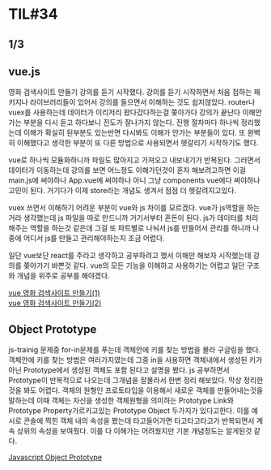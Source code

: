 # TIL#34
## 1/3

## vue.js
영화 검색사이트 만들기 강의를 듣기 시작했다. 강의를 듣기 시작하면서
처음 접하는 패키지나 라이브러리들이 있어서 강의를 들으면서 이해하는 것도 쉽지않았다. router나 vuex를 사용하는데 데이터가 이리저리 왔다갔다하는걸 쫒아가다 강의가 끝난다 이해안가는 부분을 다시 듣고 하다보니 진도가 잘나가지 않는다. 진행 절차마다 하나씩 정리했는데 이해가 확실히 된부분도 있는반면 다시봐도 이해가 안가는 부분들이 있다. 또 완벽히 이해했다고 생각한 부분이 또 다른 방법으로 사용되면서 헷갈리기 시작하기도 했다. 

 vue로 하나씩 모듈화하니까 파일도 많아지고 가져오고 내보내기가 반복된다. 그러면서 데이터가 이동하는데 강의를 보면 어느정도 이해가던것이 혼자 해보려고하면 이걸 main.js에 써야하나 App.vue에 써야하나 아니 그냥 components vue에다 써야하나 고민이 된다. 거기다가 이제 store라는 개념도 생겨서 점점 더 헷갈려지고있다.

 vuex 쓰면서 이해하기 어려운 부분이 vue와 js 차이를 모르겠다. vue가 js역할을 하는 거라 생각했는데 js 파일을 따로 만드니까 거기서부터 혼돈이  된다. js가 데이터를 처리 해주는 역할을 하는것 같은데 그걸 또 파트별로 나눠서 js를 만들어서 관리를 하니까 나중에 어디서 js를 만들고 관리해야하는지 조금 어렵다.

 일단 vue보단 react를 주라고 생각하고 공부하려고 했서 이해만 해보자 시작했는데 강의를 쫒아가기 바쁜것 같다. vue의 모든 기능을 이해하고 사용하기는 어렵고 일단 구조와 개념을 위주로 공부를 해야겠다. 

 [vue 영화 검색사이트 만들기(1)](https://github.com/mrlee323/TIL/blob/main/Vue/vue_movie-project.md)  
[vue 영화 검색사이트 만들기(2)](https://github.com/mrlee323/TIL/blob/main/Vue/vue_movie-project2.md)

  ## Object Prototype
  js-trainig 문제중 for-in문제를 푸는데 객체안에 키를 찾는 방법을 몰라 구글링을 했다. 객체안에 키를 찾는 방법은 여러가지였는데 그중 in을 사용하면 객체내에서 생성된 키가아닌 Prototype에서 생성된 객체도 포함 된다고 설명을 봤다. js 공부하면서 Prototype이 반복적으로 나오는데 그개념을 잘몰라서 한번 정리 해보았다. 막상 정리한것을 봐도 어렵다. 객체의 원형인 프로토타입을 이용해서 새로운 객체를 만들어내는것을 말하는데 이때 객체는 자신을 생성한 객체원형을 의미하는 Prototype Link와  Prototype Property가르키고있는 Prototype Object 두가지가 있다고한다. 이를 예시로 콘솔에 찍힌 객체 내의 속성을 봤는데 타고들어가면 타고타고타고가 반복되면서 계속 상위의 속성을 보여줬다. 이를  다 이해가는 어려웠지만 기본 개념정도는 알게된것 같다. 

  [Javascript Object Prototype](https://github.com/mrlee323/TIL/blob/main/js/js_prototype.md)